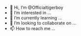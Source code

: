 - 👋 Hi, I’m @Officialtigerboy
- 👀 I’m interested in ...
- 🌱 I’m currently learning ...
- 💞️ I’m looking to collaborate on ...
- 📫 How to reach me ...

<!---
Officialtigerboy/Officialtigerboy is a ✨ special ✨ repository because its `README.md` (this file) appears on your GitHub profile.
You can click the Preview link to take a look at your changes.
--->
